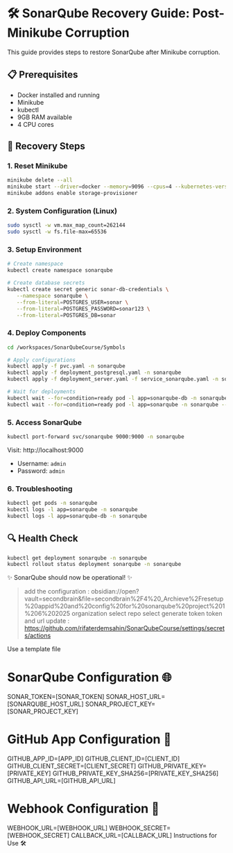 # 🛠️ SonarQube Recovery Guide: Post-Minikube Corruption

This guide provides steps to restore SonarQube after Minikube corruption.

## 📋 Prerequisites

- Docker installed and running
- Minikube
- kubectl
- 9GB RAM available
- 4 CPU cores

## 🔄 Recovery Steps

### 1. Reset Minikube

```bash
minikube delete --all
minikube start --driver=docker --memory=9096 --cpus=4 --kubernetes-version=v1.27.3
minikube addons enable storage-provisioner
```

### 2. System Configuration (Linux)

```bash
sudo sysctl -w vm.max_map_count=262144
sudo sysctl -w fs.file-max=65536
```

### 3. Setup Environment

```bash
# Create namespace
kubectl create namespace sonarqube

# Create database secrets
kubectl create secret generic sonar-db-credentials \
   --namespace sonarqube \
   --from-literal=POSTGRES_USER=sonar \
   --from-literal=POSTGRES_PASSWORD=sonar123 \
   --from-literal=POSTGRES_DB=sonar
```

### 4. Deploy Components

```bash
cd /workspaces/SonarQubeCourse/Symbols

# Apply configurations
kubectl apply -f pvc.yaml -n sonarqube
kubectl apply -f deployment_postgresql.yaml -n sonarqube
kubectl apply -f deployment_server.yaml -f service_sonarqube.yaml -n sonarqube

# Wait for deployments
kubectl wait --for=condition=ready pod -l app=sonarqube-db -n sonarqube --timeout=120s
kubectl wait --for=condition=ready pod -l app=sonarqube -n sonarqube --timeout=300s
```

### 5. Access SonarQube

```bash
kubectl port-forward svc/sonarqube 9000:9000 -n sonarqube
```

Visit: http://localhost:9000
- Username: `admin`
- Password: `admin`

### 6. Troubleshooting

```bash
kubectl get pods -n sonarqube
kubectl logs -l app=sonarqube -n sonarqube
kubectl logs -l app=sonarqube-db -n sonarqube
```

## 🔍 Health Check

```bash
kubectl get deployment sonarqube -n sonarqube
kubectl rollout status deployment sonarqube -n sonarqube
```

✨ SonarQube should now be operational! ✨
> add the configuration : obsidian://open?vault=secondbrain&file=secondbrain%2F4%20_Archieve%2Fresetup%20appid%20and%20config%20for%20sonarqube%20project%201%206%202025
> organization select 
> repo select
> generate token 
> token and url update : https://github.com/rifaterdemsahin/SonarQubeCourse/settings/secrets/actions


Use a template file 
# SonarQube Configuration 🌐
SONAR_TOKEN=[SONAR_TOKEN]
SONAR_HOST_URL=[SONARQUBE_HOST_URL]
SONAR_PROJECT_KEY=[SONAR_PROJECT_KEY]

# GitHub App Configuration 🔑
GITHUB_APP_ID=[APP_ID]
GITHUB_CLIENT_ID=[CLIENT_ID]
GITHUB_CLIENT_SECRET=[CLIENT_SECRET]
GITHUB_PRIVATE_KEY=[PRIVATE_KEY]
GITHUB_PRIVATE_KEY_SHA256=[PRIVATE_KEY_SHA256]
GITHUB_API_URL=[GITHUB_API_URL]

# Webhook Configuration 🔗
WEBHOOK_URL=[WEBHOOK_URL]
WEBHOOK_SECRET=[WEBHOOK_SECRET]
CALLBACK_URL=[CALLBACK_URL]
Instructions for Use 🛠️